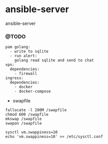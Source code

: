# ansible-server
ansible-server

### @TODO

```
pam golang:
  - write to sqlite
  - run alert:
    golang read sqlite and send to chat
vpn:
  dependencies:
    - firewall
ingress:
  dependencies:
    - docker
    - docker-compose
```

- swapfile

```
fallocate -l 200M /swapfile
chmod 600 /swapfile
mkswap /swapfile
swapon /swapfile

sysctl vm.swappiness=10
echo 'vm.swappiness=10' >> /etc/sysctl.conf
```

